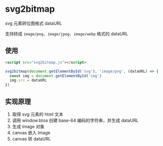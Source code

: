 # svg2bitmap

svg 元素转位图格式 dataURL

支持转成 `image/png`、`image/jpeg`、`image/webp` 格式的 dataURL

## 使用

```html
<script src="svg2bitmap.js"></script>
```

```javascript
svg2bitmap(document.getElementById('svg'), 'image/png', (dataURL) => {
  const img = document.getElementById('img')
  img.src = dataURL
})
```

## 实现原理

1. 取得 svg 元素的 html 文本
2. 调用  window.btoa 创建 base-64 编码的字符串，并生成 dataURL
3. 生成 Image 对象
4. canvas 嵌入 Image
5. canvas 转 dataURL

